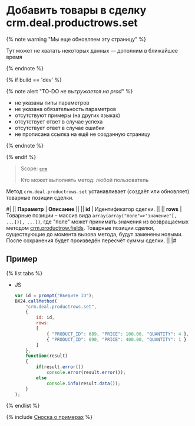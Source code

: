 # Добавить товары в сделку crm.deal.productrows.set

{% note warning "Мы еще обновляем эту страницу" %}

Тут может не хватать некоторых данных — дополним в ближайшее время

{% endnote %}

{% if build == 'dev' %}

{% note alert "TO-DO _не выгружается на prod_" %}

- не указаны типы параметров
- не указана обязательность параметров
- отсутствуют примеры (на других языках)
- отсутствует ответ в случае успеха
- отсутствует ответ в случае ошибки
- не прописана ссылка на ещё не созданную страницу

{% endnote %}

{% endif %}

> Scope: [`crm`](../../scopes/permissions.md)
>
> Кто может выполнять метод: любой пользователь

Метод `crm.deal.productrows.set` устанавливает (создаёт или обновляет) товарные позиции сделки.

#|
|| **Параметр** | **Описание** ||
|| **id** | Идентификатор cделки. ||
|| **rows** | Товарные позиции – массив вида `array(array("поле"=>"значение"[, ...])[, ...])`, где "поле" может принимать значения из возвращаемых методом [crm.productrow.fields](.). Товарные позиции сделки, существующие до момента вызова метода, будут заменены новыми. После сохранения будет произведён пересчёт суммы сделки. ||
|#

## Пример

{% list tabs %}

- JS

    ```js
    var id = prompt("Введите ID");
    BX24.callMethod(
        "crm.deal.productrows.set",
        {
            id: id,
            rows:
            [
                { "PRODUCT_ID": 689, "PRICE": 100.00, "QUANTITY": 4 },
                { "PRODUCT_ID": 690, "PRICE": 400.00, "QUANTITY": 1 }
            ]
        },
        function(result)
        {
            if(result.error())
                console.error(result.error());
            else
                console.info(result.data());
        }
    );
    ```

{% endlist %}

{% include [Сноска о примерах](../../../_includes/examples.md) %}